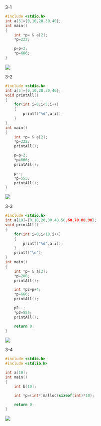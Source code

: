 3-1
```c
#include <stdio.h>
int a[5]={0,10,20,30,40};
int main()
{
	int *p= & a[2];
	*p=222;

	p=p+2;
	*p=666;
}
```
![](https://i.imgur.com/h42w95P.png)

3-2
```c
#include <stdio.h>
int a[5]={0,10,20,30,40};
void printAll()
{
	for(int i=0;i<5;i++)
	{
		printf("%d",a[i]);
	}
}
int main()
{
	int *p= & a[2];
	*p=222;
	printAll();

	p=p+2;
	*p=666;
	printAll();

	p--;
	*p=555;
	printAll();
}
```
![](https://i.imgur.com/78mMwsK.png)

3-3
```c
#include <stdio.h>
int a[10]={0,10,20,30,40.50.60.70.80.90};
void printAll()
{
	for(int i=0;i<10;i++)
	{
		printf("%d",a[i]);
	}
	printf("\n");
}
int main()
{
	int *p= & a[2];
	*p=200;
	printAll();

	int *p2=p+4;
	*p=666;
	printAll();

	p2--;
	*p2=555;
	printAll();

	return 0;
}
```
![](https://i.imgur.com/iMx1pVg.png)

3-4
```c
#include <stdio.h>
#include <stdlib.h>

int a[10];
int main()
{
	int b[10];

	int *p=(int*)malloc(sizeof(int)*10);

	return 0;
}
```
![](https://i.imgur.com/2PruwtF.png)
[](https://)